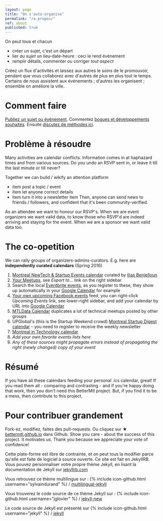 ```yaml
---
layout: page
title: "On s'auto-organise"
permalink: "/a-propos/"
ref: about
published: true
---
```


On peut tous et chacun

- créer un sujet, c'est un départ
- lier _au sujet_ un lieu-date-heure : ceci le rend événement
- remplir détails, commenter ou corriger _tout aspect_

Créez un flux d'activités et laissez aux autres le soins de le promouvoir, pendant que vous collaborez avec d'autres de plus en plus tout le temps. Certains de nous assistent aux événements ; d'autres les organisent ; ensemble on améliore la ville.

# Comment faire

[Publiez un sujet ou événement](/create). Commentez [bogues et développements souhaités](waffle.io/bettermtl/bettermtl.github.io). Ensuite [discutez de méthodes ici](gitter.im/bettermtl/general).

# Problème à résoudre

Many activities are calendar conflicts. Information comes in at haphazard times and from various sources. Do you undo an RSVP sent in, or leave it till the last minute or till never?

Together we can build / wikify an attention platform

- item post a topic / event
- item let anyone correct details
- item turn it into a newsletter item
Then, anyone can send news to friends / followers, and confident that it's been community-verified.

As an attendee we want to honour our RSVP's. When we are event organizers we want valid data, to know those who RSVP'd are indeed arriving and staying for the event. When we are a sponsor we want valid data too.


# The co-opetition
We can rally groups of organizers-admins-curators. E.g. here are **independently curated calendars** (Spring 2016)

1. [Montreal NewTech & Startup Events calendar](http://notman.org/event-space/#mtltech) curated by [Ilias Benjelloun](https://www.linkedin.com/in/iliasbenjelloun)
1. [Your Meetups](http://www.meetup.com/find/events/?allMeetups=true&radius=50&userFreeform=Montr%C3%A9al%2C+QC&mcId=z278063&mcName=Montr%C3%A9al%2C+Qu%C3%A9bec%2C+CA&eventFilter=mysugg), see *Export to...* link on the right sidebar
1. Search the local [Eventbrite events](https://www.eventbrite.ca/d/canada--montreal/events/?crt=regular&sort=best&view=list), as you register to these, they show up automatically in your [Google Calendar](https://calendar.google.com/) for example
1. [Your own upcoming Facebook events](https://www.facebook.com/events/upcoming) feed, you can right-click *Upcoming Events* link, see lower-right sidebar, and add your calendar by URL into [Google Calendar](https://calendar.google.com/)
1. [MTLData Calendar](http://mtldata.com/calendar/) duplicates a lot of technical meetups posted by other groups
1. UPGlobal's (this is the Startup Weekend crowd) [Montreal Startup Digest calendar](https://www.startupdigest.com/digests/montreal) - you need to register to receive the weekly newsletter
1. [Montreal in Technology calendar](http://www.montrealintechnology.com/calendar/)
1. *Add your own favorite events lists here*
1. *Any of these sources might propagate errors instead of propagating the right (newly changed) copy of your event*


# Résumé

If you have all these calendars feeding your personal .ics calendar, great! If you read them all - comparing and contrasting - and if you're happy doing that work, then you don't need this BetterMtl project. But, if you find it to be a mess, then contribute to this project.

# Pour contribuer grandement

Fork-ez, modifiez, faites des pull-requests. Ou cliquez sur ★  [bettermtl.github.io](https://github.com/bettermtl/bettermtl.github.io) dans Github. Show you care - about the success of this project. It motivates us. Thank you because we appreciate your vote of confidence!

Cette plate-forme est libre de contrainte, et on peut tous la modifier parce qu'elle est faite de logiciel à source ouverte. Ce site est fait en JekyllRB. Vous pouvez personnaliser votre propre thème Jekyll, en lisant la documentation de Jekyll sur [jekyllrb.com](http://jekyllrb.com/)

Vous retrouvez ce thème multilingue sur :
{% include icon-github.html username="sylvaindurand" %} /
[multilingual-jekyll](https://github.com/sylvaindurand/multilingual-jekyll)

Vous trouverez le code source de ce thème Jekyll sur :
{% include icon-github.html username="jglovier" %} /
[jekyll-new](https://github.com/jglovier/jekyll-new)

Le code source de Jekyll est présenté sur
{% include icon-github.html username="jekyll" %} /
[jekyll](https://github.com/jekyll/jekyll)

